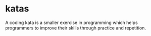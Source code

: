 # katas
A coding kata is a smaller exercise in programming which helps programmers to improve their skills through practice and repetition.
